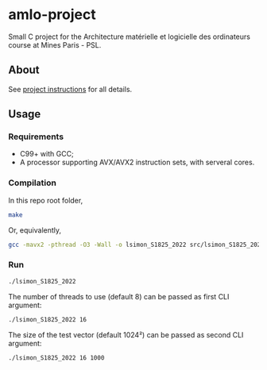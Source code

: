 # amlo-project
Small C project for the Architecture matérielle et logicielle des ordinateurs course at Mines Paris - PSL.


## About

See [project instructions](Projet_S1825_2022.pdf) for all details.


## Usage

### Requirements

  * C99+ with GCC;
  * A processor supporting AVX/AVX2 instruction sets, with serveral cores.

### Compilation

In this repo root folder,
```bash
make
```

Or, equivalently,
```bash
gcc -mavx2 -pthread -O3 -Wall -o lsimon_S1825_2022 src/lsimon_S1825_2022.c -lm
```

### Run

```bash
./lsimon_S1825_2022
```

The number of threads to use (default 8) can be passed as first CLI argument:
```bash
./lsimon_S1825_2022 16
```

The size of the test vector (default 1024²) can be passed as second CLI argument:
```bash
./lsimon_S1825_2022 16 1000
```
